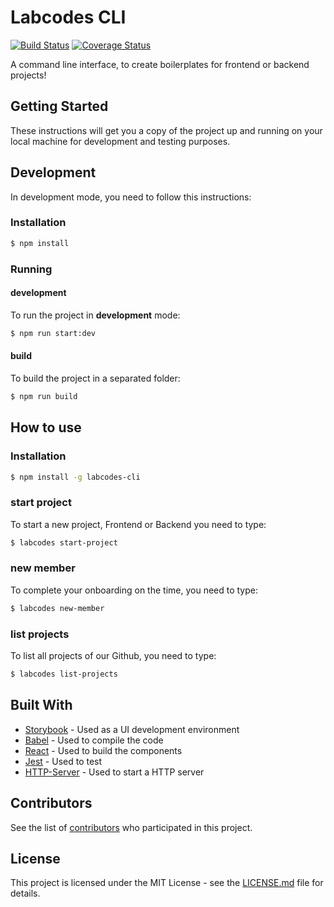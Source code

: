 # Labcodes CLI

[![Build Status](https://travis-ci.org/thulioph/spotify-wrapper.svg?branch=master)](https://travis-ci.org/thulioph/spotify-wrapper)
[![Coverage Status](https://coveralls.io/repos/github/thulioph/spotify-wrapper/badge.svg?branch=master)](https://coveralls.io/github/thulioph/spotify-wrapper?branch=master)

A command line interface, to create boilerplates for frontend or backend projects!

<!-- ## Dependencies

This library depends on [Nodejs](https://nodejs.org/). -->

## Getting Started

These instructions will get you a copy of the project up and running on your local machine for development and testing purposes.

## Development

In development mode, you need to follow this instructions:

### Installation

```sh
$ npm install
```

### Running

#### development

To run the project in **development** mode:

```sh
$ npm run start:dev
```

#### build

To build the project in a separated folder:

```sh
$ npm run build
```

## How to use

### Installation

```sh
$ npm install -g labcodes-cli
```

### start project

To start a new project, Frontend or Backend you need to type:

```sh
$ labcodes start-project
```

### new member

To complete your onboarding on the time, you need to type:

```sh
$ labcodes new-member
```

### list projects

To list all projects of our Github, you need to type:

```sh
$ labcodes list-projects
```

## Built With

* [Storybook](https://storybook.js.org/) - Used as a UI development environment
* [Babel](https://babeljs.io/) - Used to compile the code
* [React](https://reactjs.org/) - Used to build the components
* [Jest](https://facebook.github.io/jest/) - Used to test
* [HTTP-Server](https://www.npmjs.com/package/http-server) - Used to start a HTTP server

## Contributors

See the list of [contributors](https://github.com/labcodes/cli/contributors) who participated in this project.

## License

This project is licensed under the MIT License - see the [LICENSE.md](LICENSE.md) file for details.